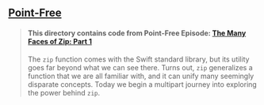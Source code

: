 ## [Point-Free](https://www.pointfree.co)

> #### This directory contains code from Point-Free Episode: [The Many Faces of Zip: Part 1](https://www.pointfree.co/episodes/ep23-zip-pt1)
>
> The `zip` function comes with the Swift standard library, but its utility goes far beyond what we can see there. Turns out, `zip` generalizes a function that we are all familiar with, and it can unify many seemingly disparate concepts. Today we begin a multipart journey into exploring the power behind `zip`.
